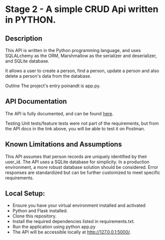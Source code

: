 # **Stage 2 - A simple CRUD Api written in PYTHON.**

## **Description**

This API is written in the Python programming language, and uses SQLALchemy as the ORM, Marshmallow as the serializer and deserializer, and SQLite database.

It allows a user to create a person, find a person, update a person and also delete a person's data from the database.

Outline
The project's entry poinandt is app.py.

## **API Documentation**

The API is fully documented, and can be found [here](https://documenter.getpostman.com/view/29597896/2s9YC4VtXE).

Testing
Unit tests/feature tests were not part of the requirements, but from the API docs in the link above, you will be able to test it on Postman.

## **Known Limitations and Assumptions**

This API assumes that person records are uniquely identified by their user_id.
The API uses a SQLite database for simplicity. In a production environment, a more robust database solution should be considered.
Error responses are standardized but can be further customized to meet specific requirements.

## **Local Setup:**

* Ensure you have your virtual environment installed and activated
* Python and Flask installed.
* Clone this repository.
* Install the required dependencies listed in requirements.txt.
* Run the application using 
  python app.py
* The API will be accessible locally at <http://127.0.0.1:5000/>.
